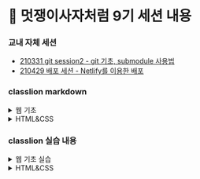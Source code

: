 # 🦁 멋쟁이사자처럼 9기 세션 내용

### 교내 자체 세션

-   [210331 git session2 - git 기초, submodule 사용법](https://github.com/Parkjju/likelion_TIL/blob/main/hufslion_session/submodules.md)
-   [210429 배포 세션 - Netlify를 이용한 배포](https://github.com/Parkjju/likelion_TIL/blob/main/hufslion_session/deploy.md)

### classlion markdown

<details>
<summary> 웹 기초 </summary>

-   [210412 web basic - HTML1, HTML이란](https://github.com/Parkjju/likelion_TIL/blob/main/likelion_session/web_basic.md)
-   [210412 web basic - HTML2, HTML 태그 기초](https://github.com/Parkjju/likelion_TIL/blob/main/likelion_session/html2/html2.md)
-   [210413 web basic - HTML3](https://github.com/Parkjju/likelion_TIL/blob/main/likelion_session/html3/html3.md)
-   [210413 web basic - bootstrap](https://github.com/Parkjju/likelion_TIL/blob/main/likelion_session/bootstrap/bootstrap.md)
-   [210413 web basic - 깃헙 배포](https://github.com/Parkjju/likelion_TIL/blob/main/likelion_session/git_deploy/web_hosting.md)

</details>

<details>
<summary> HTML&CSS </summary>

-   [210414 HTML&CSS - Intro](https://github.com/Parkjju/likelion_TIL/blob/main/likelion_session/HTML%26CSS/Intro/Intro.md)
-   [210414 HTML&CSS - HTML 기초](https://github.com/Parkjju/likelion_TIL/blob/main/likelion_session/HTML%26CSS/HTML_basic/html_basic.md)
-   [210414 HTML&CSS - 텍스트와 관련된 태그](https://github.com/Parkjju/likelion_TIL/blob/main/likelion_session/HTML%26CSS/html_text/text_tag.md)
-   [210415 HTML&CSS - 링크태그](https://github.com/Parkjju/likelion_TIL/blob/main/likelion_session/HTML%26CSS/link_tag/link.md)
-   [210415 HTML&CSS - 멀티미디어 태그](https://github.com/Parkjju/likelion_TIL/blob/main/likelion_session/HTML%26CSS/media/media.md)
-   [210415 HTML&CSS - 테이블과 리스트](https://github.com/Parkjju/likelion_TIL/blob/main/likelion_session/HTML%26CSS/table/table.md)
-   [210418 HTML&CSS - form 태그](https://github.com/Parkjju/likelion_TIL/blob/main/likelion_session/HTML%26CSS/form/form.md)
-   [210430 HTML&CSS - CSS 기초](https://github.com/Parkjju/likelion_TIL/blob/main/likelion_session/HTML%26CSS/CSSbasic/css-basic.md)
-   [210430 HTML&CSS - 선택자](https://github.com/Parkjju/likelion_TIL/blob/main/likelion_session/HTML%26CSS/selector/selector.md)
-   [210430 HTML&CSS - 값, 단위, 색](https://github.com/Parkjju/likelion_TIL/blob/main/likelion_session/HTML%26CSS/value/value.md)
</details>

### classlion 실습 내용

<details>
<summary> 웹 기초 실습 </summary>

-   [210412 web basic - HTML2 실습](https://github.com/Parkjju/likelion_TIL/blob/main/likelion_session/html2/index.html)
-   [210413 web basic - HTML3 실습](https://github.com/Parkjju/likelion_TIL/blob/main/likelion_session/html3/html3.html)
-   [210413 web basic - bootstrap 실습](https://github.com/Parkjju/likelion_TIL/blob/main/likelion_session/bootstrap/html3.html)
-   [210413 web basic - github.io](https://parkjju.github.io/)

</details>

<details>
<summary> HTML&CSS </summary>

-   [210414 HTML&CSS - HTML 기초](https://github.com/Parkjju/likelion_TIL/blob/main/likelion_session/HTML%26CSS/HTML_basic/prac.html)
-   [210414 HTML&CSS - HTML 기초](https://github.com/Parkjju/likelion_TIL/blob/main/likelion_session/HTML%26CSS/HTML_basic/test.html)
-   [210414 HTML&CSS - 텍스트와 관련된 태그, htag](https://github.com/Parkjju/likelion_TIL/blob/main/likelion_session/HTML%26CSS/html_text/htag.html)
-   [210414 HTML&CSS - 텍스트와 관련된 태그, ptag](https://github.com/Parkjju/likelion_TIL/blob/main/likelion_session/HTML%26CSS/html_text/ptag.html)
-   [210415 HTML&CSS - 링크태그 실습](https://github.com/Parkjju/likelion_TIL/blob/main/likelion_session/HTML%26CSS/link_tag/link.html)
-   [210415 HTML&CSS - 미디어태그 실습](https://github.com/Parkjju/likelion_TIL/blob/main/likelion_session/HTML%26CSS/media/img.html)
-   [210415 HTML&CSS - 테이블 실습](https://github.com/Parkjju/likelion_TIL/tree/main/likelion_session/HTML%26CSS/table)
-   [210418 HTML&CSS - form태그](https://github.com/Parkjju/likelion_TIL/blob/main/likelion_session/HTML%26CSS/form/form.html)
-   [210430 HTML&CSS - CSS기초 html파일](https://github.com/Parkjju/likelion_TIL/blob/main/likelion_session/HTML%26CSS/CSSbasic/index.html)
-   [210430 HTML&CSS - CSS기초 CSS파일](https://github.com/Parkjju/likelion_TIL/blob/main/likelion_session/HTML%26CSS/CSSbasic/style.css)

-   [210430 HTML&CSS - 선택자 html](https://github.com/Parkjju/likelion_TIL/blob/main/likelion_session/HTML%26CSS/selector/index.html)
-   [210430 HTML&CSS - 선택자 CSS](https://github.com/Parkjju/likelion_TIL/blob/main/likelion_session/HTML%26CSS/selector/style.css)

-   [210430 HTML&CSS - 값, 단위, 색 html](https://github.com/Parkjju/likelion_TIL/blob/main/likelion_session/HTML%26CSS/value/index.html)
-   [210430 HTML&CSS - 값, 단위, 색 CSS](https://github.com/Parkjju/likelion_TIL/blob/main/likelion_session/HTML%26CSS/value/style.css)
</details>
